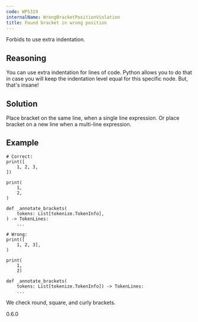 ```yaml
---
code: WPS319
internalName: WrongBracketPositionViolation
title: Found bracket in wrong position
---
```


Forbids to use extra indentation.

## Reasoning
You can use extra indentation for lines of code. Python allows you
to do that in case you will keep the indentation level equal for
this specific node. But, that's insane\!

## Solution
Place bracket on the same line, when a single line expression. Or
place bracket on a new line when a multi-line expression.

## Example

    # Correct:
    print([
        1, 2, 3,
    ])
    
    print(
        1,
        2,
    )
    
    def _annotate_brackets(
        tokens: List[tokenize.TokenInfo],
    ) -> TokenLines:
        ...
    
    # Wrong:
    print([
        1, 2, 3],
    )
    
    print(
        1,
        2)
    
    def _annotate_brackets(
        tokens: List[tokenize.TokenInfo]) -> TokenLines:
        ...

We check round, square, and curly brackets.

<div class="versionadded">

0.6.0

</div>